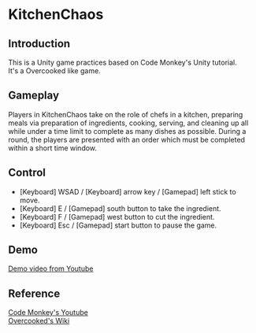 KitchenChaos
===

## Introduction

This is a Unity game practices based on Code Monkey's Unity tutorial.  
It's a Overcooked like game.

## Gameplay
Players in KitchenChaos take on the role of chefs in a kitchen, preparing meals via preparation of ingredients, 
cooking, serving, and cleaning up all while under a time limit to complete as many dishes as possible. 
During a round, the players are presented with an order which must be completed within a short time window.

## Control
- [Keyboard] WSAD / [Keyboard] arrow key / [Gamepad] left stick to move.  
- [Keyboard] E / [Gamepad] south button to take the ingredient.  
- [Keyboard] F / [Gamepad] west button to cut the ingredient.  
- [Keyboard] Esc / [Gamepad] start button to pause the game.


## Demo
[Demo video from Youtube](https://youtu.be/gZNQ8c4Se9I "Demo")

## Reference
[Code Monkey's Youtube](https://youtu.be/vXBJ4H0pcfk "Tutorial")  
[Overcooked's Wiki](https://en.wikipedia.org/wiki/Overcooked "Overcooked")
